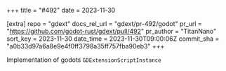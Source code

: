 +++
title = "#492"
date = 2023-11-30

[extra]
repo = "gdext"
docs_rel_url = "gdext/pr-492/godot"
pr_url = "https://github.com/godot-rust/gdext/pull/492"
pr_author = "TitanNano"
sort_key = 2023-11-30
date_time = 2023-11-30T09:00:06Z
commit_sha = "a0b33d97a6a8e9e4f0ff3798a35ff757fba90eb3"
+++

Implementation of godots `GDExtensionScriptInstance`
